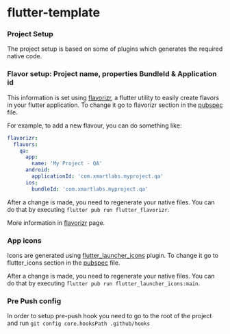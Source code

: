# flutter-template

### Project Setup

The project setup is based on some of plugins which generates the required native code.

### Flavor setup: Project name, properties BundleId & Application id
This information is set using [flavorizr], a flutter utility to easily create flavors in your flutter application. 
To change it go to flavorizr section in the [pubspec](./pubspec.yaml) file.

For example, to add a new flavour, you can do something like:
```yaml
flavorizr:
  flavors:
    qa:
      app:
        name: 'My Project - QA'
      android:
        applicationId: 'com.xmartlabs.myproject.qa'
      ios:
        bundleId: 'com.xmartlabs.myproject.qa'
```

After a change is made, you need to regenerate your native files.
You can do that by executing `flutter pub run flutter_flavorizr`.

More information in [flavorizr] page.

### App icons

Icons are generated using [flutter_launcher_icons] plugin.
To change it go to flutter_icons section in the [pubspec](./pubspec.yaml) file.

After a change is made, you need to regenerate your native files.
You can do that by executing `flutter pub run flutter_launcher_icons:main`.

### Pre Push config

In order to setup pre-push hook you need to go to the root of the project and run `git config core.hooksPath .github/hooks`

[flavorizr]: https://pub.dev/packages/flutter_flavorizr
[flutter_launcher_icons]: https://pub.dev/packages/flutter_launcher_icons
